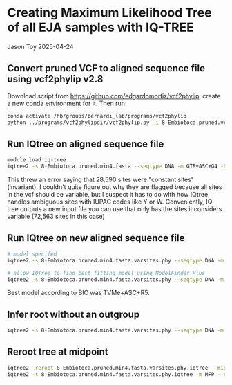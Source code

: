 Creating Maximum Likelihood Tree of all EJA samples with IQ-TREE
================
Jason Toy
2025-04-24


## Convert pruned VCF to aligned sequence file using vcf2phylip v2.8
Download script from https://github.com/edgardomortiz/vcf2phylip, create a new conda environment for it. Then run:
```bash
conda activate /hb/groups/bernardi_lab/programs/vcf2phylip
python ../programs/vcf2phylipdir/vcf2phylip.py -i 8-Embiotoca.pruned.vcf.gz --output-folder aligned_seqs --fasta
```

## Run IQtree on aligned sequence file
```bash
module load iq-tree
iqtree2 -s 8-Embiotoca.pruned.min4.fasta --seqtype DNA -m GTR+ASC+G4 -B 1000 -T AUTO
```
This threw an error saying that 28,590 sites were "constant sites" (invariant). I couldn't quite figure out why they are flagged because all sites in the vcf should be variable, but I suspect it has to do with how IQtree handles ambiguous sites with IUPAC codes like Y or W. Conveniently, IQ tree outputs a new input file you can use that only has the sites it considers variable (72,563 sites in this case)


## Run IQtree on new aligned sequence file
```bash
# model specifed
iqtree2 -s 8-Embiotoca.pruned.min4.fasta.varsites.phy --seqtype DNA -m GTR+ASC+G4 -B 1000 -T 34

# allow IQTree to find best fitting model using ModelFinder Plus
iqtree2 -s 8-Embiotoca.pruned.min4.fasta.varsites.phy --seqtype DNA -m MFP -B 1000 -T 34
```

Best model according to BIC was TVMe+ASC+R5.


## Infer root without an outgroup
```bash
iqtree2 -s 8-Embiotoca.pruned.min4.fasta.varsites.phy --seqtype DNA -m UNREST -B 1000 -T 34 --prefix nonrev_rooted
```


## Reroot tree at midpoint
```bash
iqtree2 -reroot 8-Embiotoca.pruned.min4.fasta.varsites.phy.iqtree --midpoint --pre MProoted
iqtree2 -t 8-Embiotoca.pruned.min4.fasta.varsites.phy.iqtree -m MFP --root midpoint -pre MProoted
```
